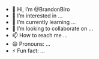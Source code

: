 - 👋 Hi, I’m @BrandonBiro
- 👀 I’m interested in ...
- 🌱 I’m currently learning ...
- 💞️ I’m looking to collaborate on ...
- 📫 How to reach me ...
- 😄 Pronouns: ...
- ⚡ Fun fact: ...

<!---
BrandonBiro/BrandonBiro is a ✨ special ✨ repository because its `README.md` (this file) appears on your GitHub profile.
You can click the Preview link to take a look at your changes.
--->
